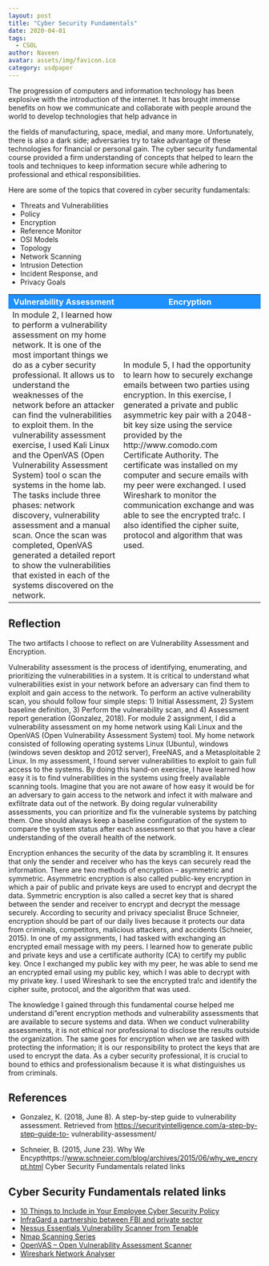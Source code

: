 ```yaml
---
layout: post
title: "Cyber Security Fundamentals"
date: 2020-04-01
tags:
  - CSOL
author: Naveen
avatar: assets/img/favicon.ico
category: usdpaper
---
```




The progression of computers and information technology has been explosive with the introduction of the internet. It has brought immense benefits on how we communicate and collaborate with people around the world to develop technologies that help advance in

the fields of manufacturing, space, medial, and many more. Unfortunately, there is also a dark side; adversaries try to take advantage of these technologies for financial or personal gain. The cyber security fundamental course provided a firm understanding of concepts that helped to learn the tools and techniques to keep information secure while adhering to professional and ethical responsibilities.

Here are some of the topics that covered in cyber security fundamentals:

- Threats and Vulnerabilities
- Policy
- Encryption
- Reference Monitor
- OSI Models
- Topology
- Network Scanning
- Intrusion Detection
- Incident Response, and
- Privacy Goals

<table> 
<tr style="background-color:DodgerBlue; color:white">
    <th> Vulnerability Assessment </th>
    <th> Encryption</th>
</tr> 
<tr style="text-align:left; vertical-align=top">
    <td style="text-align:left; vertical-align=top">
    In module 2, I learned how to perform a vulnerability assessment on my home network. It is one of the most important things we do as a cyber security professional. It allows us to understand the weaknesses of the network before an attacker can find the vulnerabilities to exploit them. In the vulnerability assessment exercise, I used Kali Linux and the OpenVAS (Open Vulnerability Assessment System) tool o scan the systems in the home lab. The tasks include three phases: network discovery, vulnerability assessment and a manual scan. Once the scan was completed, OpenVAS generated a detailed report to show the vulnerabilities that existed in each of the systems discovered on the network.
    </td>
   <td style="text-align:left; vertical-align=top">
    In module 5, I had the opportunity to learn how to securely exchange emails between two parties using encryption. In this exercise, I generated a private and public asymmetric key pair with a 2048-bit key size using the service provided by the http://www.comodo.com Certificate Authority. The certificate was installed on my computer and secure emails with my peer were exchanged. I used Wireshark to monitor the communication exchange and was able to see the encrypted tra!c. I also identified the cipher suite, protocol and algorithm that was used.
    </td>
</tr>
</table>

## Reflection

The two artifacts I choose to reflect on are Vulnerability Assessment and Encryption.

Vulnerability assessment is the process of identifying, enumerating, and prioritizing the vulnerabilities in a system. It is critical to understand what vulnerabilities exist in your network before an adversary can find them to exploit and gain access to the network. To perform an active vulnerability scan, you should follow four simple steps: 1) Initial Assessment, 2) System baseline definition, 3) Perform the vulnerability scan, and 4) Assessment report generation (Gonzalez, 2018). For module 2 assignment, I did a vulnerability assessment on my home network using Kali Linux and the OpenVAS (Open Vulnerability Assessment System) tool. My home network consisted of following operating systems Linux (Ubuntu), windows (windows seven desktop and 2012 server), FreeNAS, and a Metasploitable 2 Linux. In my assessment, I found server vulnerabilities to exploit to gain full access to the systems. By doing this hand-on exercise, I have learned how easy it is to find vulnerabilities in the systems using freely available scanning tools. Imagine that you are not aware of how easy it would be for an adversary to gain access to the network and infect it with malware and exfiltrate data out of the network. By doing regular vulnerability assessments, you can prioritize and fix the vulnerable systems by patching them. One should always keep a baseline configuration of the system to compare the system status after each assessment so that you have a clear understanding of the overall health of the network.

Encryption enhances the security of the data by scrambling it. It ensures that only the sender and receiver who has the keys can securely read the information. There are two methods of encryption – asymmetric and symmetric. Asymmetric encryption is also called public-key encryption in which a pair of public and private keys are used to encrypt and decrypt the data. Symmetric encryption is also called a secret key that is shared between the sender and receiver to encrypt and decrypt the message securely. According to security and privacy specialist Bruce Schneier, encryption should be part of our daily lives because it protects our data from criminals, competitors, malicious attackers, and accidents (Schneier, 2015). In one of my assignments, I had tasked with exchanging an encrypted email message with my peers. I learned how to generate public and private keys and use a certificate authority (CA) to certify my public key. Once I exchanged my public key with my peer, he was able to send me an encrypted email using my public key, which I was able to decrypt with my private key. I used Wireshark to see the encrypted tra!c and identify the cipher suite, protocol, and the algorithm that was used.

The knowledge I gained through this fundamental course helped me understand di”erent encryption methods and vulnerability assessments that are available to secure systems and data. When we conduct vulnerability assessments, it is not ethical nor professional to disclose the results outside the organization. The same goes for encryption when we are tasked with protecting the information; it is our responsibility to protect the keys that are used to encrypt the data. As a cyber security professional, it is crucial to bound to ethics and professionalism because it is what distinguishes us from criminals.

## References

- Gonzalez, K. (2018, June 8). A step-by-step guide to vulnerability assessment. Retrieved from https://securityintelligence.com/a-step-by-step-guide-to- vulnerability-assessment/

- Schneier, B. (2015, June 23). Why We Encypthttps://www.schneier.com/blog/archives/2015/06/why_we_encrypt.html
Cyber Security Fundamentals related links

## Cyber Security Fundamentals related links
- [10 Things to Include in Your Employee Cyber Security Policy](https://www.cysecops.com/wp-admin/post.php?post=315&action=edit)
- [InfraGard a partnership between FBI and private sector](https://www.infragard.org/)
- [Nessus Essentials Vulnerability Scanner from Tenable](https://www.tenable.com/products/nessus/nessus-essentials)
- [Nmap Scanning Series](http://opensourceforu.com/tag/advanced-nmap-series/)
- [OpenVAS – Open Vulnerability Assessment Scanner](https://openvas.org/)
- [Wireshark Network Analyser](https://www.wireshark.org/)
